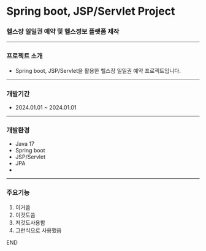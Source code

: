 # Spring boot, JSP/Servlet Project

### 헬스장 일일권 예약 및 헬스정보 플랫폼 제작

---

### 프로젝트 소개

* Spring boot, JSP/Servlet을 활용한 헬스장 일일권 예약 프로젝트입니다.

---

### 개발기간

* 2024.01.01 ~ 2024.01.01

---

### 개발환경

* Java 17
* Spring boot
* JSP/Servlet
* JPA
* 

---

### 주요기능
1. 이거씀
2. 이것도씀
3. 저것도사용함
4. 그런식으로 사용했음

END
